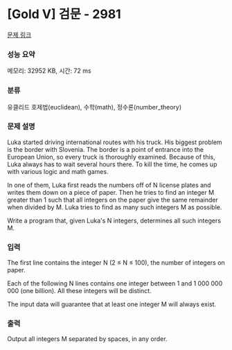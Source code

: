 # [Gold V] 검문 - 2981 

[문제 링크](https://www.acmicpc.net/problem/2981) 

### 성능 요약

메모리: 32952 KB, 시간: 72 ms

### 분류

유클리드 호제법(euclidean), 수학(math), 정수론(number_theory)

### 문제 설명

<p>Luka started driving international routes with his truck. His biggest problem is the border with Slovenia. The border is a point of entrance into the European Union, so every truck is thoroughly examined. Because of this, Luka always has to wait several hours there. To kill the time, he comes up with various logic and math games. </p>

<p>In one of them, Luka first reads the numbers off of N license plates and writes them down on a piece of paper. Then he tries to find an integer M greater than 1 such that all integers on the paper give the same remainder when divided by M. Luka tries to find as many such integers M as possible. </p>

<p>Write a program that, given Luka's N integers, determines all such integers M. </p>

### 입력 

 <p>The first line contains the integer N (2 ≤ N ≤ 100), the number of integers on paper. </p>

<p>Each of the following N lines contains one integer between 1 and 1 000 000 000 (one billion). All these integers will be distinct. </p>

<p>The input data will guarantee that at least one integer M will always exist. </p>

### 출력 

 <p>Output all integers M separated by spaces, in any order. </p>

<p> </p>


